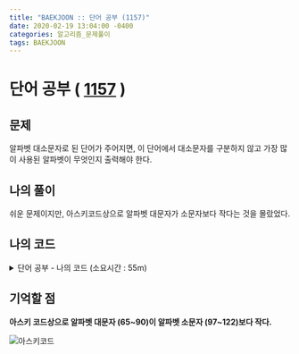 ```yaml
---
title: "BAEKJOON :: 단어 공부 (1157)"
date: 2020-02-19 13:04:00 -0400
categories: 알고리즘_문제풀이 
tags: BAEKJOON
---
```


# 단어 공부 ( [1157](https://www.acmicpc.net/problem/1157) )

## 문제
알파벳 대소문자로 된 단어가 주어지면, 이 단어에서 대소문자를 구분하지 않고 가장 많이 사용된 알파벳이 무엇인지 출력해야 한다.

## 나의 풀이
쉬운 문제이지만, 아스키코드상으로 알파벳 대문자가 소문자보다 작다는 것을 몰랐었다.
  
## 나의 코드

<details>
<summary>단어 공부 - 나의 코드 (소요시간 : 55m)</summary>
<div markdown="1">

  
```
#include <stdio.h>
#include <iostream>
#include <string>
using namespace std;
int main() {
    ios_base:: sync_with_stdio(false);
    cin.tie(NULL);
    string s;
    cin>>s;
    int arr[26];
    for (int i=0;i<26;i++) arr[i]=0;
    for (int i=0;i<s.length();i++) {
        if(s[i]<'a') arr[s[i]-'A']+=1;
        else arr[s[i]-'a']+=1;
    }
    int maxV=0, index=-1;
    for (int i=0;i<26;i++) maxV=(maxV<arr[i]?arr[i]:maxV);
    bool mult=false;
    for (int i=0;i<26;i++) {
        if(arr[i]!=maxV) continue;
        mult=(index==-1?false:true);
        index=i;
    }
    if(mult) cout<<"?";
    else cout<<(char)('A'+index);
}

```
</div>
</details>

## 기억할 점  
**아스키 코드상으로 알파벳 대문자 (65~90)이 알파벳 소문자 (97~122)보다 작다.**  
  
![아스키코드](https://ww.namu.la/s/05acaba21abdca4ab79fdc7a1c604e2535b074bbe37a51181d89120499081e0d19000a106a7c96c99bebf82bc785f0e8ff45a98a32493cef61ba8722acef83470bbcf2c4c663a5c6701d475b1a41ef1afbf2226b05ba7a7c9e45759154197dda)   